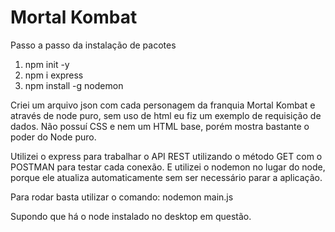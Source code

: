 # Mortal Kombat

Passo a passo da instalação de pacotes

1) npm init -y
2) npm i express
3) npm install -g nodemon

Criei um arquivo json com cada personagem da franquia Mortal Kombat e através de node puro, sem uso de html eu fiz um exemplo de requisição de dados. Não possuí CSS e nem um HTML base, porém mostra bastante o poder do Node puro.


Utilizei o express para trabalhar o API REST utilizando o método GET com o POSTMAN para testar cada conexão.
E utilizei o nodemon no lugar do node, porque ele atualiza automaticamente sem ser necessário parar a aplicação.

Para rodar basta utilizar o comando: nodemon main.js

Supondo que há o node instalado no desktop em questão.